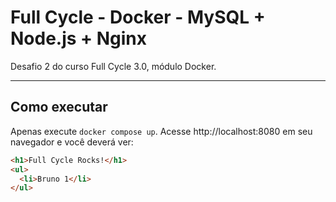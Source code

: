 # Full Cycle - Docker - MySQL + Node.js + Nginx
Desafio 2 do curso Full Cycle 3.0, módulo Docker.

<hr>

## Como executar

Apenas execute `docker compose up`. Acesse http://localhost:8080 em seu navegador e você deverá ver:

```HTML
<h1>Full Cycle Rocks!</h1>
<ul>
  <li>Bruno 1</li>
</ul>
```
